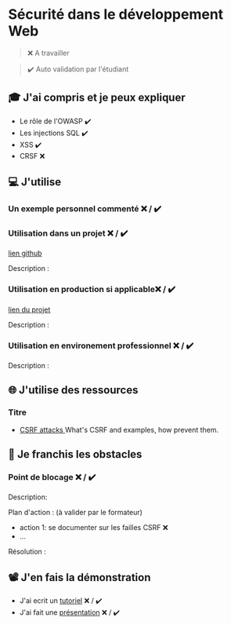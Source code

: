 # Sécurité dans le développement Web

> ❌ A travailler

> ✔️ Auto validation par l'étudiant

## 🎓 J'ai compris et je peux expliquer

- Le rôle de l'OWASP ✔️
- Les injections SQL ✔️
- XSS ✔️
- CRSF ❌

## 💻 J'utilise

### Un exemple personnel commenté ❌ / ✔️

### Utilisation dans un projet ❌ / ✔️

[lien github](...)

Description :

### Utilisation en production si applicable❌ / ✔️

[lien du projet](...)

Description :

### Utilisation en environement professionnel ❌ / ✔️

Description :

## 🌐 J'utilise des ressources

### Titre

- [CSRF attacks ](https://owasp.org/www-community/attacks/csrf)
  What's CSRF and examples, how prevent them.

## 🚧 Je franchis les obstacles

### Point de blocage ❌ / ✔️

Description:

Plan d'action : (à valider par le formateur)

- action 1: se documenter sur les failles CSRF ❌
- ...

Résolution :

## 📽️ J'en fais la démonstration

- J'ai ecrit un [tutoriel](...) ❌ / ✔️
- J'ai fait une [présentation](...) ❌ / ✔️
